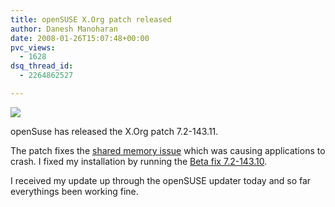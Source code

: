```yaml
---
title: openSUSE X.Org patch released
author: Danesh Manoharan
date: 2008-01-26T15:07:48+00:00
pvc_views:
  - 1628
dsq_thread_id:
  - 2264862527

---
```

![][1]

openSuse has released the X.Org patch 7.2-143.11.

The patch fixes the [shared memory issue][2] which was causing applications to crash. I fixed my installation by running the [Beta fix 7.2-143.10][3].

I received my update up through the openSUSE updater today and so far everythings been working fine.

 [1]: http://img174.imageshack.us/img174/7500/opensusebannerch9.png
 [2]: https://bugzilla.novell.com/show_bug.cgi?id=355928
 [3]: /posts/bug-in-opensuse-xorg-security-update/